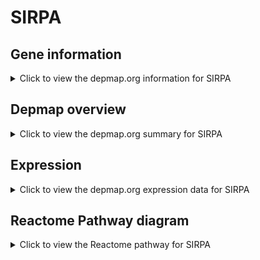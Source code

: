 <h1>SIRPA</h1>

<h2>Gene information</h2>
<details>
  <summary>Click to view the depmap.org information for SIRPA</summary>
  <p><a href="https://depmap.org/portal/gene/SIRPA?tab=about" target="_BLANK">Open page in a new tab...</a></p>
  <iframe src="https://depmap.org/portal/gene/SIRPA?tab=about" style="border:none;width:100%;height:800px"></iframe>
</details>

<h2>Depmap overview</h2>
<details>
  <summary>Click to view the depmap.org summary for SIRPA</summary>
  <p><a href="https://depmap.org/portal/gene/SIRPA?tab=overview" target="_BLANK">Open page in a new tab...</a></p>
  <iframe src="https://depmap.org/portal/gene/SIRPA?tab=overview" style="border:none;width:100%;height:800px"></iframe>
</details>

<h2>Expression</h2>
<details>
  <summary>Click to view the depmap.org expression data for SIRPA</summary>
  <p><a href="https://depmap.org/portal/gene/SIRPA?tab=characterization" target="_BLANK">Open page in a new tab...</a></p>
  <iframe src="https://depmap.org/portal/gene/SIRPA?tab=characterization" style="border:none;width:100%;height:800px"></iframe>
</details>



<h2>Reactome Pathway diagram</h2>
<details>
  <summary>Click to view the Reactome pathway for SIRPA</summary>
  <p><a href="https://reactome.org/PathwayBrowser/#/R-HSA-6798695" target="_BLANK">Open page in a new tab...</a></p>
  <p>Neutrophil degranulation</p>
<iframe src="https://reactome.org/PathwayBrowser/#/R-HSA-6798695" style="border:none;width:100%;height:800px"></iframe>
</details>



